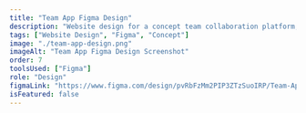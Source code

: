 ```yaml
---
title: "Team App Figma Design"
description: "Website design for a concept team collaboration platform, including a blog."
tags: ["Website Design", "Figma", "Concept"]
image: "./team-app-design.png"
imageAlt: "Team App Figma Design Screenshot"
order: 7
toolsUsed: ["Figma"]
role: "Design"
figmaLink: "https://www.figma.com/design/pvRbFzMm2PIP3ZTzSuoIRP/Team-App?node-id=68289-759&t=92W3MKNr5IPLasW0-1"
isFeatured: false
---
```

